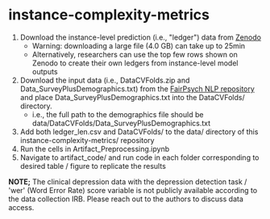 # instance-complexity-metrics

1. Download the instance-level prediction (i.e., "ledger") data from [Zenodo](https://zenodo.org/records/14834841)
    * Warning: downloading a large file (4.0 GB) can take up to 25min
    * Alternatively, researchers can use the top few rows shown on Zenodo to create their own ledgers from instance-level model outputs
3. Download the input data (i.e., DataCVFolds.zip and Data_SurveyPlusDemographics.txt) from the [FairPsych NLP repository](https://github.com/nd-hal/fair-psych-nlp/tree/main/Data) and place Data_SurveyPlusDemographics.txt into the DataCVFolds/ directory.
    * i.e., the full path to the demographics file should be data/DataCVFolds/Data_SurveyPlusDemographics.txt
4. Add both ledger_len.csv and DataCVFolds/ to the data/ directory of this instance-complexity-metrics/ repository
5. Run the cells in Artifact_Preprocessing.ipynb
6. Navigate to artifact_code/ and run code in each folder corresponding to desired table / figure to replicate the results

**NOTE;** The clinical depression data with the depression detection task / 'wer' (Word Error Rate) score variable is not publicly available according to the data collection IRB.  Please reach out to the authors to discuss data access.